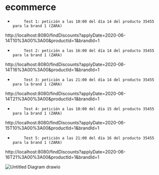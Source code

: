 # ecommerce


-          Test 1: petición a las 10:00 del día 14 del producto 35455   para la brand 1 (ZARA)
http://localhost:8080/findDiscounts?applyDate=2020-06-14T10%3A00%3A00&productId=1&brandId=1

-          Test 2: petición a las 16:00 del día 14 del producto 35455   para la brand 1 (ZARA)
http://localhost:8080/findDiscounts?applyDate=2020-06-14T16%3A00%3A00&productId=1&brandId=1

-          Test 3: petición a las 21:00 del día 14 del producto 35455   para la brand 1 (ZARA)
http://localhost:8080/findDiscounts?applyDate=2020-06-14T21%3A00%3A00&productId=1&brandId=1

-          Test 4: petición a las 10:00 del día 15 del producto 35455   para la brand 1 (ZARA)
http://localhost:8080/findDiscounts?applyDate=2020-06-15T10%3A00%3A00&productId=1&brandId=1

-          Test 5: petición a las 21:00 del día 16 del producto 35455   para la brand 1 (ZARA)
http://localhost:8080/findDiscounts?applyDate=2020-06-16T21%3A00%3A00&productId=1&brandId=1

![Untitled Diagram drawio](https://user-images.githubusercontent.com/8453407/201316849-56eab666-5ee8-4cbd-a792-be23d4781596.png)
